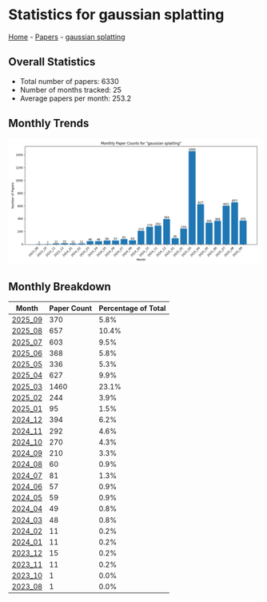 # Statistics for gaussian splatting

[Home](https://arxcompass.github.io) - [Papers](https://arxcompass.github.io/papers) - [gaussian splatting](https://arxcompass.github.io/papers/gaussian_splatting)

## Overall Statistics

- Total number of papers: 6330
- Number of months tracked: 25
- Average papers per month: 253.2

## Monthly Trends

![Monthly Paper Counts](monthly_stats.png)

## Monthly Breakdown

| Month | Paper Count | Percentage of Total |
| --- | --- | --- |
| [2025_09](./2025_09/papers_1.md) | 370 | 5.8% |
| [2025_08](./2025_08/papers_1.md) | 657 | 10.4% |
| [2025_07](./2025_07/papers_1.md) | 603 | 9.5% |
| [2025_06](./2025_06/papers_1.md) | 368 | 5.8% |
| [2025_05](./2025_05/papers_1.md) | 336 | 5.3% |
| [2025_04](./2025_04/papers_1.md) | 627 | 9.9% |
| [2025_03](./2025_03/papers_1.md) | 1460 | 23.1% |
| [2025_02](./2025_02/papers_1.md) | 244 | 3.9% |
| [2025_01](./2025_01/papers_1.md) | 95 | 1.5% |
| [2024_12](./2024_12/papers_1.md) | 394 | 6.2% |
| [2024_11](./2024_11/papers_1.md) | 292 | 4.6% |
| [2024_10](./2024_10/papers_1.md) | 270 | 4.3% |
| [2024_09](./2024_09/papers_1.md) | 210 | 3.3% |
| [2024_08](./2024_08/papers_1.md) | 60 | 0.9% |
| [2024_07](./2024_07/papers_1.md) | 81 | 1.3% |
| [2024_06](./2024_06/papers_1.md) | 57 | 0.9% |
| [2024_05](./2024_05/papers_1.md) | 59 | 0.9% |
| [2024_04](./2024_04/papers_1.md) | 49 | 0.8% |
| [2024_03](./2024_03/papers_1.md) | 48 | 0.8% |
| [2024_02](./2024_02/papers_1.md) | 11 | 0.2% |
| [2024_01](./2024_01/papers_1.md) | 11 | 0.2% |
| [2023_12](./2023_12/papers_1.md) | 15 | 0.2% |
| [2023_11](./2023_11/papers_1.md) | 11 | 0.2% |
| [2023_10](./2023_10/papers_1.md) | 1 | 0.0% |
| [2023_08](./2023_08/papers_1.md) | 1 | 0.0% |

